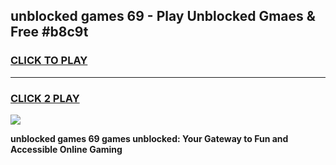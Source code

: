 
## unblocked games 69 - Play Unblocked Gmaes & Free #b8c9t
<h3>
<a href="https://premium.freeplayer.one?title=unblocked_games_69&ref=03M">CLICK TO PLAY</a></h3>
<hr>

<h3>
<a href="https://premium.freeplayer.one?title=unblocked_games_69&ref=03M">CLICK 2 PLAY</a>
  
</h3>

<a href="https://premium.freeplayer.one?title=unblocked_games_69&ref=03M"><img src="https://clearcache.store/games.png"></a>


**unblocked games 69 games unblocked: Your Gateway to Fun and Accessible Online Gaming**
